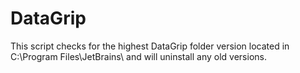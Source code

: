 # DataGrip
This script checks for the highest DataGrip folder version located in C:\Program Files\JetBrains\ and will uninstall any old versions.